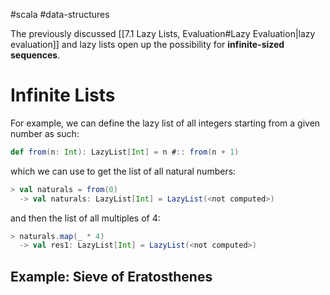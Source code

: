 #scala #data-structures 

The previously discussed [[7.1 Lazy Lists, Evaluation#Lazy Evaluation|lazy evaluation]] and lazy lists open up the possibility for **infinite-sized sequences**.

# Infinite Lists
For example, we can define the lazy list of all integers starting from a given number as such:
```Scala
def from(n: Int): LazyList[Int] = n #:: from(n + 1)
```
which we can use to get the list of all natural numbers:
```Scala
> val naturals = from(0)
  -> val naturals: LazyList[Int] = LazyList(<not computed>)
```
and then the list of all multiples of 4:
```Scala
> naturals.map(_ * 4)
  -> val res1: LazyList[Int] = LazyList(<not computed>)
```

## Example: Sieve of Eratosthenes
